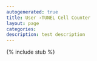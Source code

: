 ```yaml
---
autogenerated: true
title: User ›TUNEL Cell Counter
layout: page
categories: 
description: test description
---
```

{% include stub %}

